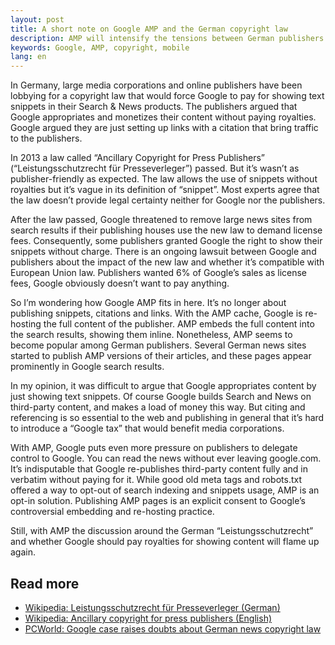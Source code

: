 ```yaml
---
layout: post
title: A short note on Google AMP and the German copyright law
description: AMP will intensify the tensions between German publishers and Google
keywords: Google, AMP, copyright, mobile
lang: en
---
```


In Germany, large media corporations and online publishers have been lobbying for a copyright law that would force Google to pay for showing text snippets in their Search & News products. The publishers argued that Google appropriates and monetizes their content without paying royalties. Google argued they are just setting up links with a citation that bring traffic to the publishers.

In 2013 a law called “Ancillary Copyright for Press Publishers” (“Leistungsschutzrecht für Presseverleger”) passed. But it’s wasn’t as publisher-friendly as expected. The law allows the use of snippets without royalties but it’s vague in its definition of “snippet”. Most experts agree that the law doesn’t provide legal certainty neither for Google nor the publishers.

After the law passed, Google threatened to remove large news sites from search results if their publishing houses use the new law to demand license fees. Consequently, some publishers granted Google the right to show their snippets without charge. There is an ongoing lawsuit between Google and publishers about the impact of the new law and whether it’s compatible with European Union law. Publishers wanted 6% of Google’s sales as license fees, Google obviously doesn’t want to pay anything.

So I’m wondering how Google AMP fits in here. It’s no longer about publishing snippets, citations and links. With the AMP cache, Google is re-hosting the full content of the publisher. AMP embeds the full content into the search results, showing them inline. Nonetheless, AMP seems to become popular among German publishers. Several German news sites started to publish AMP versions of their articles, and these pages appear prominently in Google search results.

In my opinion, it was difficult to argue that Google appropriates content by just showing text snippets. Of course Google builds Search and News on third-party content, and makes a load of money this way. But citing and referencing is so essential to the web and publishing in general that it’s hard to introduce a “Google tax” that would benefit media corporations.

With AMP, Google puts even more pressure on publishers to delegate control to Google. You can read the news without ever leaving google.com. It’s indisputable that Google re-publishes third-party content fully and in verbatim without paying for it. While good old meta tags and robots.txt offered a way to opt-out of search indexing and snippets usage, AMP is an opt-in solution. Publishing AMP pages is an explicit consent to Google’s controversial embedding and re-hosting practice.

Still, with AMP the discussion around the German “Leistungsschutzrecht” and whether Google should pay royalties for showing content will flame up again.

## Read more

<ul>
<li>
  <a href="https://de.wikipedia.org/wiki/Leistungsschutzrecht_f%C3%BCr_Presseverleger" hreflang="de">Wikipedia: Leistungsschutzrecht für Presseverleger (German)</a>
</li>
<li>
  <a href="https://de.wikipedia.org/wiki/Leistungsschutzrecht_f%C3%BCr_Presseverleger">Wikipedia: Ancillary copyright for press publishers (English)</a>
</li>
<li>
  <a href="http://www.pcworld.com/article/3195443/internet/google-case-raises-doubts-about-german-news-copyright-law.html">PCWorld: Google case raises doubts about German news copyright law</a>
</li>
</ul>